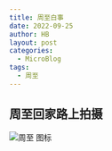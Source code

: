 ```yaml
---
title: 周至白事
date: 2022-09-25
author: HB
layout: post
categories:
  - MicroBlog
tags:
  - 周至
---
```

## 周至回家路上拍摄

![周至 图标](https://huw.me/img/20220925.jpg) 

